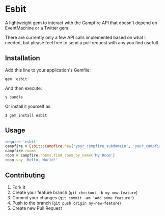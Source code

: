 # Esbit

A lightweight gem to interact with the Campfire API that doesn't depend on EventMachine or a Twitter gem.

There are currently only a few API calls implemented based on what I needed, but please feel free to send a pull request with any you find usefull.

## Installation

Add this line to your application's Gemfile:

    gem 'esbit'

And then execute:

    $ bundle

Or install it yourself as:

    $ gem install esbit

## Usage

```ruby
require 'esbit'
campfire = Esbit::Campfire.new('your_campfire_subdomain', 'your_campfire_token')
campfire.rooms
room = campfire.rooms.find_room_by_name('My Room')
room.say 'Hello, World!'
```


## Contributing

1. Fork it
2. Create your feature branch (`git checkout -b my-new-feature`)
3. Commit your changes (`git commit -am 'Add some feature'`)
4. Push to the branch (`git push origin my-new-feature`)
5. Create new Pull Request
